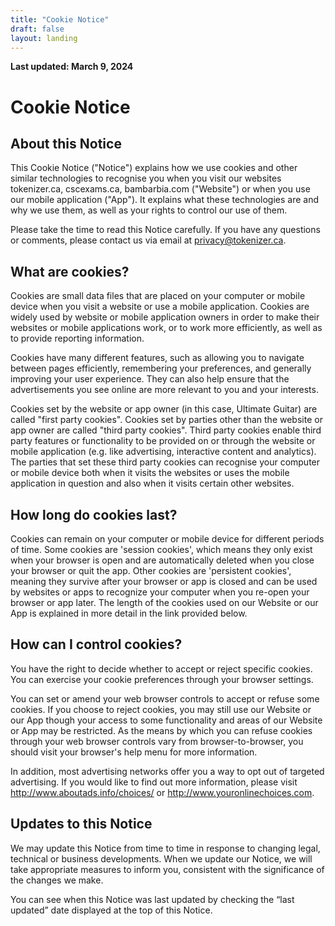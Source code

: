 ```yaml
---
title: "Cookie Notice"
draft: false
layout: landing
---
```


**Last updated: March 9, 2024**

# Cookie Notice

## About this Notice

This Cookie Notice ("Notice") explains how we use cookies and other similar technologies to recognise you when you visit our websites tokenizer.ca, cscexams.ca, bambarbia.com ("Website") or when you use our mobile application ("App"). It explains what these technologies are and why we use them, as well as your rights to control our use of them.

Please take the time to read this Notice carefully. If you have any questions or comments, please contact us via email at privacy@tokenizer.ca.

## What are cookies?

Cookies are small data files that are placed on your computer or mobile device when you visit a website or use a mobile application. Cookies are widely used by website or mobile application owners in order to make their websites or mobile applications work, or to work more efficiently, as well as to provide reporting information.

Cookies have many different features, such as allowing you to navigate between pages efficiently, remembering your preferences, and generally improving your user experience. They can also help ensure that the advertisements you see online are more relevant to you and your interests.

Cookies set by the website or app owner (in this case, Ultimate Guitar) are called "first party cookies". Cookies set by parties other than the website or app owner are called "third party cookies". Third party cookies enable third party features or functionality to be provided on or through the website or mobile application (e.g. like advertising, interactive content and analytics). The parties that set these third party cookies can recognise your computer or mobile device both when it visits the websites or uses the mobile application in question and also when it visits certain other websites.

## How long do cookies last?
Cookies can remain on your computer or mobile device for different periods of time. Some cookies are 'session cookies', which means they only exist when your browser is open and are automatically deleted when you close your browser or quit the app. Other cookies are 'persistent cookies', meaning they survive after your browser or app is closed and can be used by websites or apps to recognize your computer when you re-open your browser or app later. The length of the cookies used on our Website or our App is explained in more detail in the link provided below.

## How can I control cookies?

You have the right to decide whether to accept or reject specific cookies. You can exercise your cookie preferences through your browser settings.

You can set or amend your web browser controls to accept or refuse some cookies. If you choose to reject cookies, you may still use our Website or our App though your access to some functionality and areas of our Website or App may be restricted. As the means by which you can refuse cookies through your web browser controls vary from browser-to-browser, you should visit your browser's help menu for more information.

In addition, most advertising networks offer you a way to opt out of targeted advertising. If you would like to find out more information, please visit http://www.aboutads.info/choices/ or http://www.youronlinechoices.com.


## Updates to this Notice

We may update this Notice from time to time in response to changing legal, technical or business developments. When we update our Notice, we will take appropriate measures to inform you, consistent with the significance of the changes we make.

You can see when this Notice was last updated by checking the “last updated” date displayed at the top of this Notice.